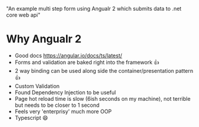 "An example multi step form using Angualr 2 which submits data to .net core web api" 

# Why Angualr 2

* Good docs https://angular.io/docs/ts/latest/
* Forms and validation are baked right into the framework :thumbsup:
* 2 way binding can be used along side the container/presentation pattern :thumbsup:
* Custom Validation
* Found Dependency Injection to be useful
* Page hot reload time is slow (6ish seconds on my machine), not terrible but needs to be closer to 1 second
* Feels very 'enterprisy' much more OOP
* Typescript :smile:


